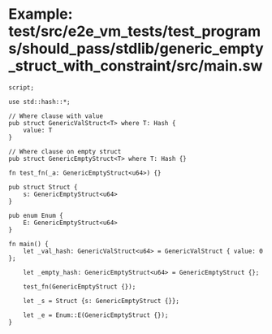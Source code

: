 # Example: test/src/e2e_vm_tests/test_programs/should_pass/stdlib/generic_empty_struct_with_constraint/src/main.sw

```sway
script;

use std::hash::*;

// Where clause with value
pub struct GenericValStruct<T> where T: Hash {
    value: T
}

// Where clause on empty struct
pub struct GenericEmptyStruct<T> where T: Hash {}

fn test_fn(_a: GenericEmptyStruct<u64>) {}

pub struct Struct {
    s: GenericEmptyStruct<u64>
}

pub enum Enum {
    E: GenericEmptyStruct<u64>
}

fn main() {
    let _val_hash: GenericValStruct<u64> = GenericValStruct { value: 0 };
    
    let _empty_hash: GenericEmptyStruct<u64> = GenericEmptyStruct {};

    test_fn(GenericEmptyStruct {});

    let _s = Struct {s: GenericEmptyStruct {}};

    let _e = Enum::E(GenericEmptyStruct {});
}
```
